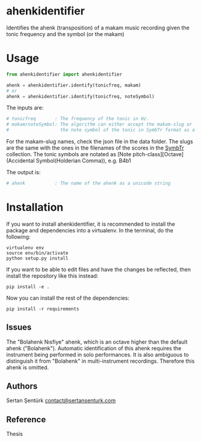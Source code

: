 # ahenkidentifier
Identifies the ahenk (transposition) of a makam music recording given the tonic frequency and the symbol (or the makam)

Usage
=======

```python
from ahenkidentifier import ahenkidentifier

ahenk = ahenkidentifier.identify(tonicfreq, makam)
# or 
ahenk = ahenkidentifier.identify(tonicfreq, noteSymbol)
```

The inputs are:
```python
# tonicfreq 	  :	The frequency of the tonic in Hz.
# makam/noteSymbol:	The algorithm can either accept the makam-slug or 
#					the note symbol of the tonic in SymbTr format as a string (e.g. B4b1).
```
For the makam-slug names, check the json file in the data folder. The slugs are the same with the ones in the filenames of the scores in the [SymbTr](https://github.com/MTG/SymbTr) collection. The tonic symbols are notated as \[Note pitch-class\]\[Octave\](Accidental Symbol(Holderian Comma)), e.g. B4b1

The output is:
```python
# ahenk 		  :	The name of the ahenk as a unicode string
```

Installation
============

If you want to install ahenkidentifier, it is recommended to install the package and dependencies into a virtualenv. In the terminal, do the following:

    virtualenv env
    source env/bin/activate
    python setup.py install

If you want to be able to edit files and have the changes be reflected, then
install the repository like this instead:

    pip install -e .

Now you can install the rest of the dependencies:

    pip install -r requirements

Issues
-------
The "Bolahenk Nısfiye" ahenk, which is an octave higher than the default ahenk ("Bolahenk"). Automatic identification of this ahenk requires the instrument being performed in solo performances. It is also ambiguous to distinguish it from "Bolahenk" in multi-instrument recordings. Therefore this ahenk is omitted.

Authors
-------
Sertan Şentürk
contact@sertansenturk.com

Reference
-------
Thesis
